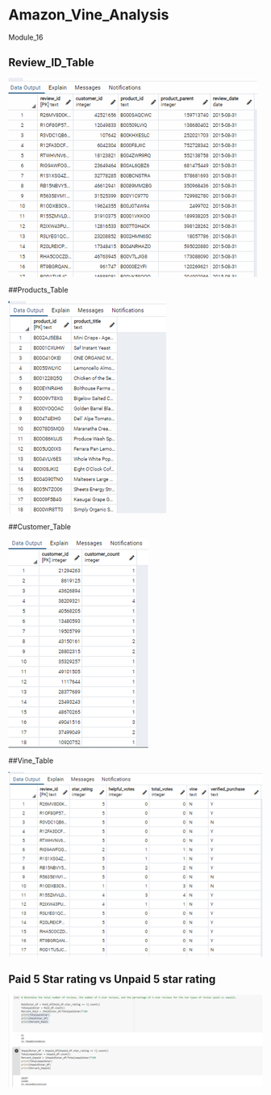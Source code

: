# Amazon_Vine_Analysis
Module_16

## Review_ID_Table

![review_id_table](./Review_ID_Table.PNG)


##Products_Table

![Products_Table](./Products_Table.PNG)


##Customer_Table

![Customers_Table](./Customers_Table.PNG)


##Vine_Table

![Vine_Table](./Vine_table.PNG)


## Paid 5 Star rating vs Unpaid 5 star rating

![Star_rating](./Star_rating.PNG)


